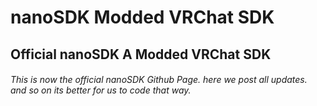 # nanoSDK Modded VRChat SDK
## Official nanoSDK A Modded VRChat SDK
###### This is now the official nanoSDK Github Page. here we post all updates. and so on its better for us to code that way.
